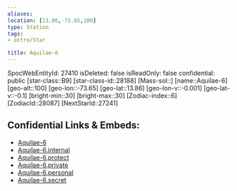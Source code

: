 ```yaml
---
aliases: 
location: [13.86,-73.65,100]
type: Station
tags:
- astro/Star

title: Aquilae-6
---
```

SpocWebEntityId: 27410
isDeleted: false
isReadOnly: false
confidential: public
[star-class::B9]
[star-class-id::28188]
[Mass-sol::]
[name::Aquilae-6]
[geo-alt::100]
[geo-lon::-73.65]
[geo-lat::13.86]
[geo-lon-v::-0.001]
[geo-lat-v::-0.1]
[bright-min::30]
[bright-max::30]
[Zodiac-index::6]
[ZodiacId::28087]
[NextStarId::27241]



## Confidential Links & Embeds: 
- [Aquilae-6](../../../_public/astro/Star/Aquilae-6.md) 
- [Aquilae-6.internal](../../../_internal/astro/Star/Aquilae-6.internal.md) 
- [Aquilae-6.protect](../../../_protect/astro/Star/Aquilae-6.protect.md) 
- [Aquilae-6.private](../../../_private/astro/Star/Aquilae-6.private.md) 
- [Aquilae-6.personal](../../../_personal/astro/Star/Aquilae-6.personal.md) 
- [Aquilae-6.secret](../../../_secret/astro/Star/Aquilae-6.secret.md)

